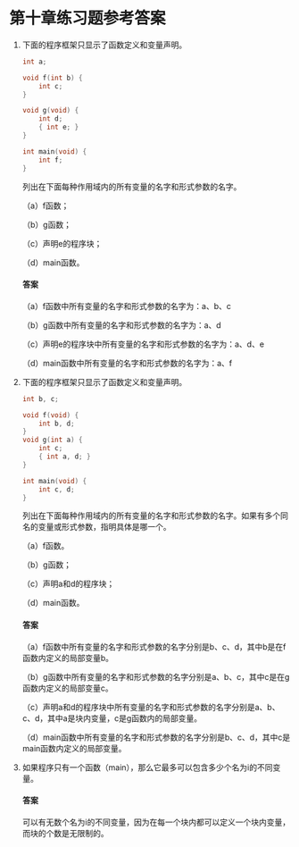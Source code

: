 # 第十章练习题参考答案



1. 下面的程序框架只显示了函数定义和变量声明。

   ```c
   int a;
   
   void f(int b) {
       int c;
   }
   
   void g(void) {
       int d;
       { int e; }
   }
   
   int main(void) {
       int f;
   }
   ```

   列出在下面每种作用域内的所有变量的名字和形式参数的名字。

   （a）f函数；

   （b）g函数；

   （c）声明e的程序块；

   （d）main函数。

   #### 答案

   （a）f函数中所有变量的名字和形式参数的名字为：a、b、c

   （b）g函数中所有变量的名字和形式参数的名字为：a、d

   （c）声明e的程序块中所有变量的名字和形式参数的名字为：a、d、e

   （d）main函数中所有变量的名字和形式参数的名字为：a、f



2. 下面的程序框架只显示了函数定义和变量声明。

   ```c
   int b, c;
   
   void f(void) {
       int b, d;
   }
   void g(int a) {
       int c;
       { int a, d; }
   }
   
   int main(void) {
       int c, d;
   }
   ```

   列出在下面每种作用域内的所有变量的名字和形式参数的名字。如果有多个同名的变量或形式参数，指明具体是哪一个。

   （a）f函数。

   （b）g函数；

   （c）声明a和d的程序块；

   （d）main函数。

   #### 答案

   （a）f函数中所有变量的名字和形式参数的名字分别是b、c、d，其中b是在f函数内定义的局部变量b。

   （b）g函数中所有变量的名字和形式参数的名字分别是a、b、c，其中c是在g函数内定义的局部变量c。

   （c）声明a和d的程序块中所有变量的名字和形式参数的名字分别是a、b、c、d，其中a是块内变量，c是g函数内的局部变量。

   （d）main函数中所有变量的名字和形式参数的名字分别是b、c、d，其中c是main函数内定义的局部变量。



3. 如果程序只有一个函数（main），那么它最多可以包含多少个名为i的不同变量。

   #### 答案

   可以有无数个名为i的不同变量，因为在每一个块内都可以定义一个块内变量，而块的个数是无限制的。